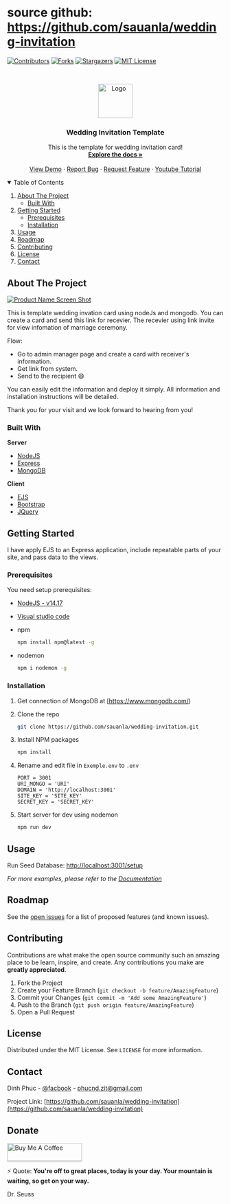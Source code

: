 # source github: https://github.com/sauanla/wedding-invitation








[![Contributors][contributors-shield]][contributors-url]
[![Forks][forks-shield]][forks-url]
[![Stargazers][stars-shield]][stars-url]
[![MIT License][license-shield]][license-url] 



<!-- PROJECT LOGO -->
<br />
<p align="center">
  <a href="https://sauanla.com/wp-content/uploads/2020/06/ico-logo-sauanla2-300x245.png">
    <img src="https://sauanla.com/wp-content/uploads/2020/06/ico-logo-sauanla2-300x245.png" alt="Logo" width="80" height="80">
  </a>

  <h3 align="center">Wedding Invitation Template</h3>

  <p align="center">
    This is the template for wedding invitation card!
    <br />
    <a href="https://github.com/sauanla/wedding-invitation/wiki"><strong>Explore the docs »</strong></a>
    <br />
    <br />
    <a href="https://sal-wedding-invitation.herokuapp.com/">View Demo</a>
    ·
    <a href="https://github.com/sauanla/wedding-invitation/issues">Report Bug</a>
    ·
    <a href="https://github.com/sauanla/wedding-invitation/issues">Request Feature</a>
    ·
    <a href="https://www.youtube.com/playlist?list=PLftwn3qtQFO2BTKQnC4cK60ibvydPBNh6">Youtube Tutorial</a>
  </p>
</p>



<!-- TABLE OF CONTENTS -->
<details open="open">
  <summary>Table of Contents</summary>
  <ol>
    <li>
      <a href="#about-the-project">About The Project</a>
      <ul>
        <li><a href="#built-with">Built With</a></li>
      </ul>
    </li>
    <li>
      <a href="#getting-started">Getting Started</a>
      <ul>
        <li><a href="#prerequisites">Prerequisites</a></li>
        <li><a href="#installation">Installation</a></li>
      </ul>
    </li>
    <li><a href="#usage">Usage</a></li>
    <li><a href="#roadmap">Roadmap</a></li>
    <li><a href="#contributing">Contributing</a></li>
    <li><a href="#license">License</a></li>
    <li><a href="#contact">Contact</a></li> 
  </ol>
</details>



<!-- ABOUT THE PROJECT -->
## About The Project
[![Product Name Screen Shot][product-screenshot]](https://sal-wedding-invitation.herokuapp.com/)

This is template wedding invation card  using nodeJs and mongodb. You can create a card and send this link for recevier.
The recevier using link invite for view infomation of marriage ceremony.

Flow:
* Go to admin manager page and create a card with receiver's information.
* Get link from system.
* Send to the recipient :smile:

You can easily edit the information and deploy it simply. All information and installation instructions will be detailed.

Thank you for your visit and we look forward to hearing from you!

### Built With

**Server**
* [NodeJS](https://nodejs.org)
* [Express](https://expressjs.com)
* [MongoDB](https://www.mongodb.com)

**Client**
* [EJS](https://ejs.co)
* [Bootstrap](https://getbootstrap.com)
* [JQuery](https://jquery.com)



<!-- GETTING STARTED -->
## Getting Started

I have apply EJS to an Express application, include repeatable parts of your site, and pass data to the views.

### Prerequisites

You need setup prerequisites: 
*   [NodeJS - v14.17](https://nodejs.org/dist/v14.17.0/node-v14.17.0-x64.msi)
*   [Visual studio code](https://code.visualstudio.com/)

* npm
  ```sh
  npm install npm@latest -g
  ```
* nodemon
  ```sh
  npm i nodemon -g
  ```
  
### Installation

1. Get connection of MongoDB at [https://www.mongodb.com/)
2. Clone the repo
   ```sh
   git clone https://github.com/sauanla/wedding-invitation.git
   ```
3. Install NPM packages
   ```sh
   npm install
   ```
4. Rename and edit file in `Exemple.env` to `.env`

   ```env
   PORT = 3001
   URI_MONGO = 'URI'
   DOMAIN = 'http://localhost:3001'
   SITE_KEY = 'SITE_KEY'
   SECRET_KEY = 'SECRET_KEY'
   ```
5. Start server
    for dev using nodemon
   ```sh
   npm run dev
   ```


<!-- USAGE EXAMPLES -->
## Usage
Run Seed Database: [http://localhost:3001/setup](http://localhost:3001/setup) 

_For more examples, please refer to the [Documentation](https://github.com/sauanla/wedding-invitation/wiki)_



<!-- ROADMAP -->
## Roadmap

See the [open issues](https://github.com/sauanla/wedding-invitation/issues) for a list of proposed features (and known issues).



<!-- CONTRIBUTING -->
## Contributing

Contributions are what make the open source community such an amazing place to be learn, inspire, and create. Any contributions you make are **greatly appreciated**.

1. Fork the Project
2. Create your Feature Branch (`git checkout -b feature/AmazingFeature`)
3. Commit your Changes (`git commit -m 'Add some AmazingFeature'`)
4. Push to the Branch (`git push origin feature/AmazingFeature`)
5. Open a Pull Request



<!-- LICENSE -->
## License

Distributed under the MIT License. See `LICENSE` for more information.



<!-- CONTACT -->
## Contact

Dinh Phuc - [@facbook](https://fb.com/it.sauanla) - phucnd.zit@gmail.com

Project Link: [https://github.com/sauanla/wedding-invitation](https://github.com/sauanla/wedding-invitation)



<!-- Donate -->
## Donate
<a href="https://www.buymeacoffee.com/sauanla" target="_blank"><img src="https://www.buymeacoffee.com/assets/img/custom_images/orange_img.png" alt="Buy Me A Coffee" style="height: 41px !important;width: 174px !important;box-shadow: 0px 3px 2px 0px rgba(190, 190, 190, 0.5) !important;-webkit-box-shadow: 0px 3px 2px 0px rgba(190, 190, 190, 0.5) !important;" ></a>


<!-- MARKDOWN LINKS & IMAGES -->
<!-- https://www.markdownguide.org/basic-syntax/#reference-style-links -->
[contributors-shield]: https://img.shields.io/github/contributors/sauanla/wedding-invitation.svg?style=for-the-badge
[contributors-url]: https://github.com/sauanla/wedding-invitation/graphs/contributors
[forks-shield]: https://img.shields.io/github/forks/sauanla/wedding-invitation.svg?style=for-the-badge
[forks-url]: https://github.com/sauanla/wedding-invitation/network/members
[stars-shield]: https://img.shields.io/github/stars/sauanla/wedding-invitation.svg?style=for-the-badge
[stars-url]: https://github.com/sauanla/wedding-invitation/stargazers
[issues-shield]: https://img.shields.io/github/issues/sauanla/wedding-invitation.svg?style=for-the-badge
[issues-url]: https://github.comsauanla/wedding-invitation/issues
[license-shield]: https://img.shields.io/github/license/sauanla/wedding-invitation.svg?style=for-the-badge
[license-url]: https://github.com/sauanla/wedding-invitation/blob/main/LICENSE.txt
[product-screenshot]: https://i.imgur.com/R8MzjsI.png

⚡ Quote: 
**You're off to great places, today is your day. Your mountain is waiting, so get on your way.**

Dr. Seuss